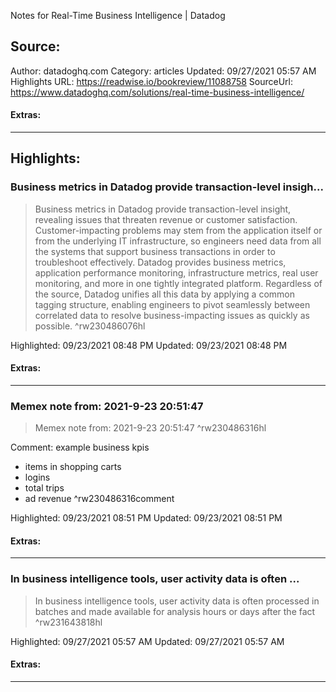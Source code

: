 Notes for Real-Time Business Intelligence | Datadog

## Source:
Author: datadoghq.com
Category: articles
Updated: 09/27/2021 05:57 AM
Highlights URL: https://readwise.io/bookreview/11088758
SourceUrl: https://www.datadoghq.com/solutions/real-time-business-intelligence/


#### Extras:


 
-----
 ## Highlights:

### Business metrics in Datadog provide transaction-level insigh...
>Business metrics in Datadog provide transaction-level insight, revealing issues that threaten revenue or customer satisfaction. Customer-impacting problems may stem from the application itself or from the underlying IT infrastructure, so engineers need data from all the systems that support business transactions in order to troubleshoot effectively. Datadog provides business metrics, application performance monitoring, infrastructure metrics, real user monitoring, and more in one tightly integrated platform. Regardless of the source, Datadog unifies all this data by applying a common tagging structure, enabling engineers to pivot seamlessly between correlated data to resolve business-impacting issues as quickly as possible. ^rw230486076hl


Highlighted: 09/23/2021 08:48 PM
Updated: 09/23/2021 08:48 PM


#### Extras:



------

### Memex note from: 2021-9-23 20:51:47
>Memex note from: 2021-9-23 20:51:47 ^rw230486316hl

Comment: example business kpis
- items in shopping carts
- logins
- total trips
- ad revenue ^rw230486316comment

Highlighted: 09/23/2021 08:51 PM
Updated: 09/23/2021 08:51 PM


#### Extras:



------

### In business intelligence tools, user activity data is often ...
>In business intelligence tools, user activity data is often processed in batches and made available for analysis hours or days after the fact ^rw231643818hl


Highlighted: 09/27/2021 05:57 AM
Updated: 09/27/2021 05:57 AM


#### Extras:





------

